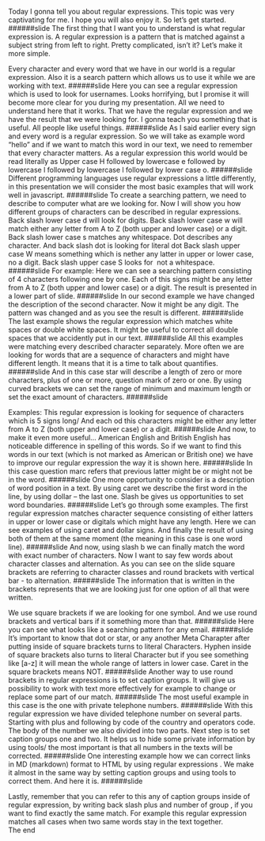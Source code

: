Today I gonna tell you about regular expressions. This topic was very captivating for me. I hope you will also enjoy it. So let’s get started. 
######slide
The first thing that I want you to understand is what regular expression is.
A regular expression is a pattern that is matched against a subject string from left to right.
Pretty complicated, isn’t it? Let’s make it more simple.

Every character and every word that we have in our world is a regular expression. Also it is a search pattern which allows us to use it while we are working with text.
######slide
Here you can see a regular expression which is used to look for usernames. Looks horrifying, but I promise it will become more clear for you during my presentation. All we need to understand here that it works. That we have the regular expression and we have the result that we were looking for. I gonna teach you something that is useful. All people like useful things.
######slide
As I said earlier every sign and every word is a regular expression. So we will take as example word “hello” and if we want to match this word in our text, we need to remember that every character matters. As a regular expression this world would be read literally as Upper case H followed by lowercase e followed by lowercase l followed by lowercase l followed by lower case o.
######slide
Different programming languages ​​use regular expressions a little differently, in this presentation we will consider the most basic examples that will work well in javascript.
######slide
To create a searching pattern, we need to describe to computer what are we looking for. Now I will show you how different groups of characters can be described in regular expressions.
Back slash lower case d will look for digits.
Back slash lower case w will match either any letter from A to Z (both upper and lower case) or a digit.
Back slash lower case s matches any whitespace.
Dot describes any character. And back slash dot is looking for literal dot
Back slash upper case W means something which is nether any latter in upper or lower case, no a digit.
Back slash upper case S looks for  not a whitespace.
######slide
For example:
Here we can see a searching pattern consisting of 4 characters following one by one. Each of this signs might be any letter from A to Z (both upper and lower case) or a digit. The result is presented in a lower part of slide. 
######slide
In our second example we have changed the description of the second character. Now it might be any digit. The pattern was changed and as you see the result is different.
######slide
The last example shows the regular expression which matches white spaces or double white spaces. It might be useful to correct all double spaces that we accidently put in our text.
######slide
All this examples were matching every described character separately. More often we are looking for words that are a sequence of characters and might have different length. It means that it is a time to talk about quantifies. 
######slide
And in this case star will describe a length of zero or more characters, plus of one or more, question mark of zero or one. By using curved brackets we can set the range of minimum and maximum length or set the exact amount of characters. 
######slide

 Examples:
This regular expression is looking for sequence of characters which is 5 signs long/ And each od this characters might be either any letter from A to Z (both upper and lower case) or a digit.
######slide
And now, to make it even more useful…  American English and British English has noticeable difference in spelling of this words.  So if we want to find this words in our text (which is not marked as American or British one) we have to improve our regular expression the way it is shown here.
######slide
In this case question marc refers that previous latter might be or might not be in the word. 
######slide
One more opportunity to consider is a description of word position in a text.  By using caret we describe the first word in the line, by using dollar – the last one. Slash be gives us opportunities to set word boundaries. 
######slide
Let’s go through some examples.
The first regular expression matches character sequence consisting of either latters in upper or lower case or digitals which might have any length. Here we can see examples of using caret and dollar signs. And finally the result of using both of them at the same moment (the meaning in this case is one word line).
######slide 
And now, using slash b we can finally match the word with exact number of characters.
Now I want to say few words about character classes and alternation. As you can see on the slide square brackets are referring to character classes and round brackets with vertical bar - to alternation.
######slide
The information that is written in the brackets represents that we are looking just for one option of all that were written.

We use square brackets if we are looking for one symbol. And we use round brackets and vertical bars if it something more than that.
######slide
Here you can see what looks like a searching pattern for any email.
######slide
It’s important to know that dot or star, or any another Meta Charapter after putting inside of square brackets turns to literal Characters.  Hyphen inside of square brackets also turns to literal Character but if you see something like [a-z] it will mean the whole range of latters in lower case. Caret in the square brackets means NOT.
######slide
Another way to use round brackets in regular expressions is to set caption groups. It will give us possibility to work with text more effectively for example to change or replace some part of our match.
######slide
The most useful example in this case is the one with private telephone numbers.
######slide
With this regular expression we have divided telephone number on several parts. Starting with plus and following by code of the country and operators code. The body of the number we also divided into two parts. Next step is to set caption groups one and two. It helps us to hide some private information by using tools/ the most important is that all numbers in the texts will be corrected.
######slide
One interesting example how we can correct links in MD (markdown) format to HTML by using regular expressions . We make it almost in the same way by setting caption groups and using tools to correct them. And here it is.
######slide

Lastly, remember that you can refer to this any of caption groups inside of regular expression, by writing  back slash plus and number of group , if you want to find exactly the same match.
 For example this regular expression matches all cases when two same words stay in the text together.  
The end
